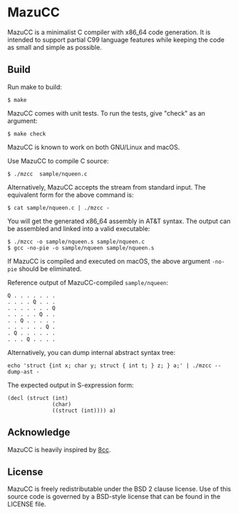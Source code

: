 # MazuCC

MazuCC is a minimalist C compiler with x86_64 code generation.
It is intended to support partial C99 language features while keeping the code
as small and simple as possible.


## Build

Run make to build:
```shell
$ make
```

MazuCC comes with unit tests. To run the tests, give "check" as an argument:
```shell
$ make check
```

MazuCC is known to work on both GNU/Linux and macOS.

Use MazuCC to compile C source:
```shell
$ ./mzcc  sample/nqueen.c
```

Alternatively, MazuCC accepts the stream from standard input. The equivalent
 form for the above command is:

 ```shell
 $ cat sample/nqueen.c | ./mzcc -
 ```

You will get the generated x86_64 assembly in AT&T syntax. The output can be
assembled and linked into a valid executable:
```shell
$ ./mzcc -o sample/nqueen.s sample/nqueen.c
$ gcc -no-pie -o sample/nqueen sample/nqueen.s
```

If MazuCC is compiled and executed on macOS, the above argument `-no-pie`
should be eliminated.

Reference output of MazuCC-compiled `sample/nqueen`:
```
Q . . . . . . .
. . . . Q . . .
. . . . . . . Q
. . . . . Q . .
. . Q . . . . .
. . . . . . Q .
. Q . . . . . .
. . . Q . . . .
```

Alternatively, you can dump internal abstract syntax tree:
```shell
echo 'struct {int x; char y; struct { int t; } z; } a;' | ./mzcc --dump-ast -
```

The expected output in S-expression form:
```
(decl (struct (int)
              (char)
              ((struct (int)))) a)
```

## Acknowledge

MazuCC is heavily inspired by [8cc](https://github.com/rui314/8cc).

## License

MazuCC is freely redistributable under the BSD 2 clause license. Use of
this source code is governed by a BSD-style license that can be found in the
LICENSE file.
